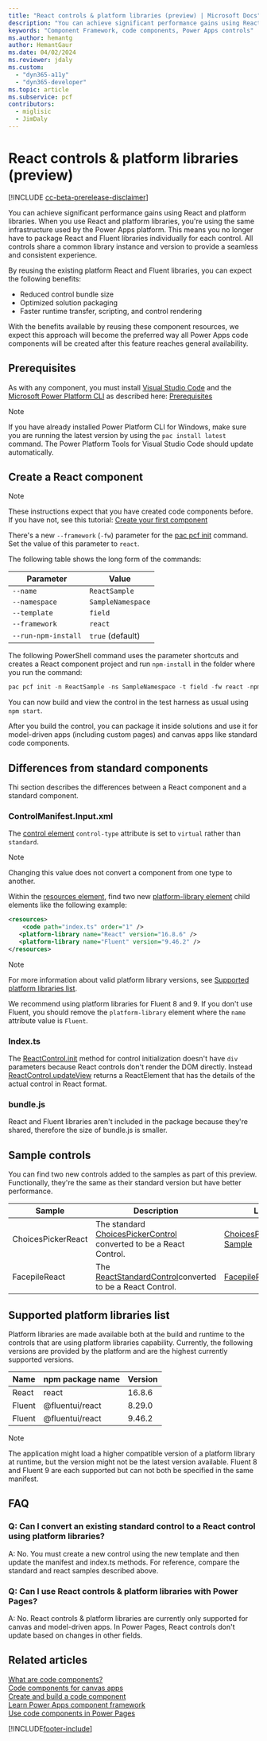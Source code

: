 ```yaml
---
title: "React controls & platform libraries (preview) | Microsoft Docs"
description: "You can achieve significant performance gains using React and platform libraries. When you use React and platform libraries, you're using the same infrastructure used by the Power Apps platform. This means you no longer have to package React and Fluent packages individually for each control."
keywords: "Component Framework, code components, Power Apps controls"
ms.author: hemantg
author: HemantGaur
ms.date: 04/02/2024
ms.reviewer: jdaly
ms.custom:
  - "dyn365-a11y"
  - "dyn365-developer"
ms.topic: article
ms.subservice: pcf
contributors:
  - miglisic
  - JimDaly
---
```


# React controls & platform libraries (preview)

[!INCLUDE [cc-beta-prerelease-disclaimer](../../includes/cc-beta-prerelease-disclaimer.md)]

You can achieve significant performance gains using React and platform libraries. When you use React and platform libraries, you're using the same infrastructure used by the Power Apps platform. This means you no longer have to package React and Fluent libraries individually for each control. All controls share a common library instance and version to provide a seamless and consistent experience.

By reusing the existing platform React and Fluent libraries, you can expect the following benefits:

- Reduced control bundle size
- Optimized solution packaging
- Faster runtime transfer, scripting, and control rendering

With the benefits available by reusing these component resources, we expect this approach will become the preferred way all Power Apps code components will be created after this feature reaches general availability.

## Prerequisites

As with any component, you must install [Visual Studio Code](https://code.visualstudio.com/Download) and the [Microsoft Power Platform CLI](../data-platform/powerapps-cli.md#install-microsoft-power-platform-cli) as described here: [Prerequisites](implementing-controls-using-typescript.md#prerequisites)

> [!NOTE]
> If you have already installed Power Platform CLI for Windows, make sure you are running the latest version by using the `pac install latest` command.
> The Power Platform Tools for Visual Studio Code should update automatically.

## Create a React component

> [!NOTE]
> These instructions expect that you have created code components before. If you have not, see this tutorial: [Create your first component](implementing-controls-using-typescript.md)

There's a new `--framework` (`-fw`) parameter for the [pac pcf init](/power-platform/developer/cli/reference/pcf#pac-pcf-init) command. Set the value of this parameter to `react`.

The following table shows the long form of the commands:

| Parameter           | Value             |
| ------------------- | ----------------- |
| `--name`            | `ReactSample`     |
| `--namespace`       | `SampleNamespace` |
| `--template`        | `field`           |
| `--framework`       | `react`           |
| `--run-npm-install` | `true` (default)  |

The following PowerShell command uses the parameter shortcuts and creates a React component project and run `npm-install` in the folder where you run the command:

```powershell
pac pcf init -n ReactSample -ns SampleNamespace -t field -fw react -npm
```

You can now build and view the control in the test harness as usual using `npm start`.

After you build the control, you can package it inside solutions and use it for model-driven apps (including custom pages) and canvas apps like standard code components.

## Differences from standard components

Thi section describes the differences between a React component and a standard component.

### ControlManifest.Input.xml

The [control element](manifest-schema-reference/control.md) `control-type` attribute is set to `virtual` rather than `standard`.

> [!NOTE]
> Changing this value does not convert a component from one type to another.

Within the [resources element](manifest-schema-reference/resources.md), find two new [platform-library element](manifest-schema-reference/platform-library.md) child elements like the following example:

```xml
<resources>
    <code path="index.ts" order="1" />
   <platform-library name="React" version="16.8.6" />
   <platform-library name="Fluent" version="9.46.2" />
</resources>
```
> [!NOTE]
> For more information about valid platform library versions, see [Supported platform libraries list](#supported-platform-libraries-list).

We recommend using platform libraries for Fluent 8 and 9. If you don't use Fluent, you should remove the `platform-library` element where the `name` attribute value is `Fluent`.

### Index.ts

The [ReactControl.init](reference/react-control/init.md) method for control initialization doesn't have `div` parameters because React controls don't render the DOM directly. Instead [ReactControl.updateView](reference/react-control/updateview.md) returns a ReactElement that has the details of the actual control in React format.

### bundle.js

React and Fluent libraries aren't included in the package because they're shared, therefore the size of bundle.js is smaller.

## Sample controls

You can find two new controls added to the samples as part of this preview. Functionally, they're the same as their standard version but have better performance.

|Sample |Description|Link|
|---------|---------|---------|
|ChoicesPickerReact|The standard [ChoicesPickerControl](https://github.com/microsoft/PowerApps-Samples/tree/master/component-framework/ChoicesPickerControl) converted to be a React Control. |[ChoicesPickerReact Sample](https://github.com/microsoft/PowerApps-Samples/tree/master/component-framework/ChoicesPickerReactControl)|
|FacepileReact|The [ReactStandardControl](https://github.com/microsoft/PowerApps-Samples/tree/master/component-framework/ReactStandardControl)converted to be a React Control.|[FacepileReact](https://github.com/microsoft/PowerApps-Samples/tree/master/component-framework/FacepileReactControl)|

## Supported platform libraries list

Platform libraries are made available both at the build and runtime to the controls that are using platform libraries capability. Currently, the following versions are provided by the platform and are the highest currently supported versions.

| Name   | npm package name | Version |
| ------ | ---------------- | ------- |
| React  | react            | 16.8.6  |
| Fluent | @fluentui/react  | 8.29.0  |
| Fluent | @fluentui/react  | 9.46.2  |

> [!NOTE]
> The application might load a higher compatible version of a platform library at runtime, but the version might not be the latest version available. Fluent 8 and Fluent 9 are each supported but can not both be specified in the same manifest.

## FAQ

### Q: Can I convert an existing standard control to a React control using platform libraries?

A: No. You must create a new control using the new template and then update the manifest and index.ts methods. For reference, compare the standard and react samples described above.

### Q: Can I use React controls & platform libraries with Power Pages?

A: No. React controls & platform libraries are currently only supported for canvas and model-driven apps. In Power Pages, React controls don't update based on changes in other fields.

## Related articles

[What are code components?](custom-controls-overview.md)<br/>
[Code components for canvas apps](component-framework-for-canvas-apps.md)<br/>
[Create and build a code component](create-custom-controls-using-pcf.md)<br/>
[Learn Power Apps component framework](/training/paths/use-power-apps-component-framework)<br/>
[Use code components in Power Pages](../../maker/portals/component-framework.md)

[!INCLUDE[footer-include](../../includes/footer-banner.md)]
